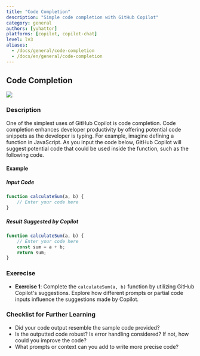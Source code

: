 ```yaml
---
title: "Code Completion"
description: "Simple code completion with GitHub Copilot"
category: general
authors: [yuhattor] 
platforms: [copilot, copilot-chat]
level: lv3
aliases:
  - /docs/general/code-completion
  - /docs/en/general/code-completion
---
```


## Code Completion

[<img src="https://img.shields.io/badge/Lv3-Mature_Best_Practice-brightgreen">](https://github.com/orgs/AI-Native-Development/projects/1/)

### Description

One of the simplest uses of GitHub Copilot is code completion. Code completion enhances developer productivity by offering potential code snippets as the developer is typing. For example, imagine defining a function in JavaScript. As you input the code below, GitHub Copilot will suggest potential code that could be used inside the function, such as the following code.

#### Example

##### Input Code

```javascript
function calculateSum(a, b) {
    // Enter your code here
}
```

##### Result Suggested by Copilot

```javascript
function calculateSum(a, b) {
    // Enter your code here
    const sum = a + b;
    return sum;
}
```

### Exerecise

- **Exercise 1**: Complete the `calculateSum(a, b)` function by utilizing GitHub Copilot's suggestions. Explore how different prompts or partial code inputs influence the suggestions made by Copilot.

### Checklist for Further Learning

- Did your code output resemble the sample code provided?
- Is the outputted code robust? Is error handling considered? If not, how could you improve the code?
- What prompts or context can you add to write more precise code?
